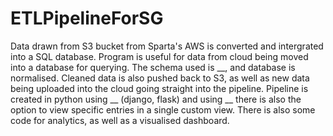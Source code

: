 # ETLPipelineForSG
Data drawn from S3 bucket from Sparta's AWS is converted and intergrated into a SQL database. Program is useful for data from cloud being moved into a database for querying. The schema used is __, and database is normalised. Cleaned data is also pushed back to S3, as well as new data being uploaded into the cloud going straight into the pipeline.
Pipeline is created in python using __ (django, flask) and using __ there is also the option to view specific entries in a single custom view. 
There is also some code for analytics, as well as a visualised dashboard.

